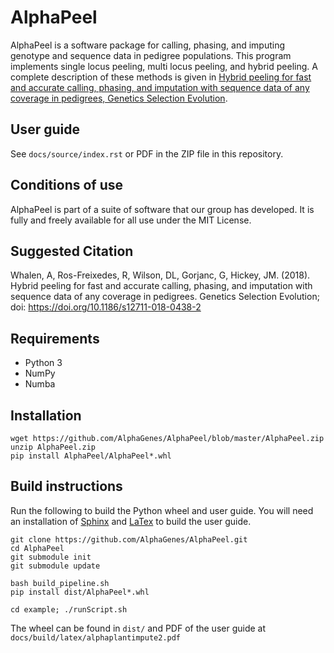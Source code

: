 # AlphaPeel

AlphaPeel is a software package for calling, phasing, and imputing genotype and sequence data in pedigree populations. This program implements single locus peeling, multi locus peeling, and hybrid peeling. A complete description of these methods is given in <a href="https://gsejournal.biomedcentral.com/articles/10.1186/s12711-018-0438-2">Hybrid peeling for fast and accurate calling, phasing, and imputation with sequence data of any coverage in pedigrees, Genetics Selection Evolution</a>.

## User guide

See `docs/source/index.rst` or PDF in the ZIP file in this repository.

## Conditions of use

AlphaPeel is part of a suite of software that our group has developed. It is fully and freely available for all use under the MIT License.

## Suggested Citation

Whalen, A, Ros-Freixedes, R, Wilson, DL, Gorjanc, G, Hickey, JM. (2018). Hybrid peeling for fast and accurate calling, phasing, and imputation with sequence data of any coverage in pedigrees. Genetics Selection Evolution; doi: <a href="https://doi.org/10.1186/s12711-018-0438-2"> https://doi.org/10.1186/s12711-018-0438-2</a>

## Requirements

* Python 3
* NumPy
* Numba

## Installation

    wget https://github.com/AlphaGenes/AlphaPeel/blob/master/AlphaPeel.zip
    unzip AlphaPeel.zip
    pip install AlphaPeel/AlphaPeel*.whl

## Build instructions

Run the following to build the Python wheel and user guide. You will need an installation of [Sphinx](https://www.sphinx-doc.org) and [LaTex](https://www.latex-project.org/get) to build the user guide.

    git clone https://github.com/AlphaGenes/AlphaPeel.git
    cd AlphaPeel
    git submodule init
    git submodule update
    
    bash build_pipeline.sh
    pip install dist/AlphaPeel*.whl
    
    cd example; ./runScript.sh

The wheel can be found in `dist/` and PDF of the user guide at `docs/build/latex/alphaplantimpute2.pdf`
